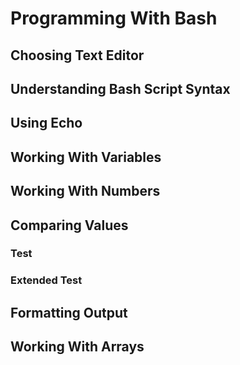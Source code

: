 # Programming With Bash
## Choosing Text Editor
## Understanding Bash Script Syntax
## Using Echo
## Working With Variables
## Working With Numbers
## Comparing Values
### Test
### Extended Test
## Formatting Output
## Working With Arrays
